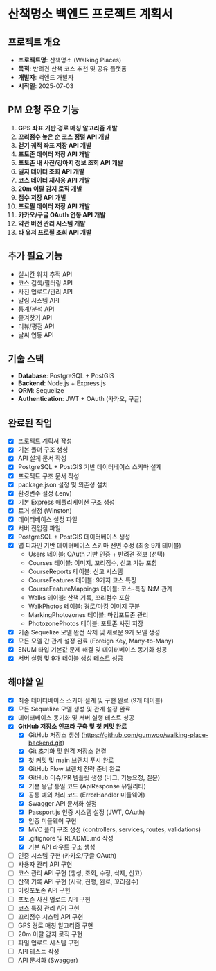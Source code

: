 # 산책명소 백엔드 프로젝트 계획서

## 프로젝트 개요
- **프로젝트명**: 산책명소 (Walking Places)
- **목적**: 반려견 산책 코스 추천 및 공유 플랫폼
- **개발자**: 백엔드 개발자
- **시작일**: 2025-07-03

## PM 요청 주요 기능
1. **GPS 좌표 기반 경로 매칭 알고리즘 개발**
2. **꼬리점수 높은 순 코스 정렬 API 개발**
3. **걷기 궤적 좌표 저장 API 개발**
4. **포토존 데이터 저장 API 개발**
5. **포토존 내 사진/강아지 정보 조회 API 개발**
6. **일지 데이터 조회 API 개발**
7. **코스 데이터 재사용 API 개발**
8. **20m 이탈 감지 로직 개발**
9. **점수 저장 API 개발**
10. **프로필 데이터 저장 API 개발**
11. **카카오/구글 OAuth 연동 API 개발**
12. **약관 버전 관리 시스템 개발**
13. **타 유저 프로필 조회 API 개발**

## 추가 필요 기능
- 실시간 위치 추적 API
- 코스 검색/필터링 API
- 사진 업로드/관리 API
- 알림 시스템 API
- 통계/분석 API
- 즐겨찾기 API
- 리뷰/평점 API
- 날씨 연동 API

## 기술 스택
- **Database**: PostgreSQL + PostGIS
- **Backend**: Node.js + Express.js
- **ORM**: Sequelize
- **Authentication**: JWT + OAuth (카카오, 구글)

## 완료된 작업
- [x] 프로젝트 계획서 작성
- [x] 기본 폴더 구조 생성
- [x] API 설계 문서 작성
- [x] PostgreSQL + PostGIS 기반 데이터베이스 스키마 설계
- [x] 프로젝트 구조 문서 작성
- [x] package.json 설정 및 의존성 설치
- [x] 환경변수 설정 (.env)
- [x] 기본 Express 애플리케이션 구조 생성
- [x] 로거 설정 (Winston)
- [x] 데이터베이스 설정 파일
- [x] 서버 진입점 파일
- [x] PostgreSQL + PostGIS 데이터베이스 생성
- [x] 앱 디자인 기반 데이터베이스 스키마 전면 수정 (최종 9개 테이블)
  - Users 테이블: OAuth 기반 인증 + 반려견 정보 (선택)
  - Courses 테이블: 이미지, 꼬리점수, 신고 기능 포함
  - CourseReports 테이블: 신고 시스템
  - CourseFeatures 테이블: 9가지 코스 특징
  - CourseFeatureMappings 테이블: 코스-특징 N:M 관계
  - Walks 테이블: 산책 기록, 꼬리점수 포함
  - WalkPhotos 테이블: 경로/마킹 이미지 구분
  - MarkingPhotozones 테이블: 마킹포토존 관리
  - PhotozonePhotos 테이블: 포토존 사진 저장
- [x] 기존 Sequelize 모델 완전 삭제 및 새로운 9개 모델 생성
- [x] 모든 모델 간 관계 설정 완료 (Foreign Key, Many-to-Many)
- [x] ENUM 타입 기본값 문제 해결 및 데이터베이스 동기화 성공
- [x] 서버 실행 및 9개 테이블 생성 테스트 성공

## 해야할 일
- [x] 최종 데이터베이스 스키마 설계 및 구현 완료 (9개 테이블)
- [x] 모든 Sequelize 모델 생성 및 관계 설정 완료
- [x] 데이터베이스 동기화 및 서버 실행 테스트 성공
- [x] **GitHub 저장소 인프라 구축 및 첫 커밋 완료**
  - [x] GitHub 저장소 생성 (https://github.com/gumwoo/walking-place-backend.git)
  - [x] Git 초기화 및 원격 저장소 연결
  - [x] 첫 커밋 및 main 브랜치 푸시 완료
  - [x] GitHub Flow 브랜치 전략 준비 완료
  - [x] GitHub 이슈/PR 템플릿 생성 (버그, 기능요청, 질문)
  - [x] 기본 응답 통일 코드 (ApiResponse 유틸리티)
  - [x] 공통 예외 처리 코드 (ErrorHandler 미들웨어)
  - [x] Swagger API 문서화 설정
  - [x] Passport.js 인증 시스템 설정 (JWT, OAuth)
  - [x] 인증 미들웨어 구현
  - [x] MVC 폴더 구조 생성 (controllers, services, routes, validations)
  - [x] .gitignore 및 README.md 작성
  - [x] 기본 API 라우트 구조 생성
- [ ] 인증 시스템 구현 (카카오/구글 OAuth)
- [ ] 사용자 관리 API 구현
- [ ] 코스 관리 API 구현 (생성, 조회, 수정, 삭제, 신고)
- [ ] 산책 기록 API 구현 (시작, 진행, 완료, 꼬리점수)
- [ ] 마킹포토존 API 구현
- [ ] 포토존 사진 업로드 API 구현
- [ ] 코스 특징 관리 API 구현
- [ ] 꼬리점수 시스템 API 구현
- [ ] GPS 경로 매칭 알고리즘 구현
- [ ] 20m 이탈 감지 로직 구현
- [ ] 파일 업로드 시스템 구현
- [ ] API 테스트 작성
- [ ] API 문서화 (Swagger)
